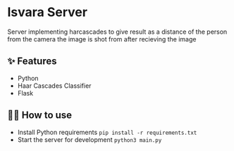 
# Isvara Server

Server implementing harcascades to give result as a distance of the person from the camera the image is shot from after recieving the image

## ✨ Features

- Python
- Haar Cascades Classifier
- Flask

## 💁‍♀️ How to use

- Install Python requirements `pip install -r requirements.txt`
- Start the server for development `python3 main.py`
